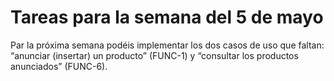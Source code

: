 # Tareas para la semana del 5 de mayo

Par la próxima semana podéis implementar los dos casos de uso que faltan: “anunciar (insertar) un producto” (FUNC-1) y “consultar los productos anunciados” (FUNC-6).

